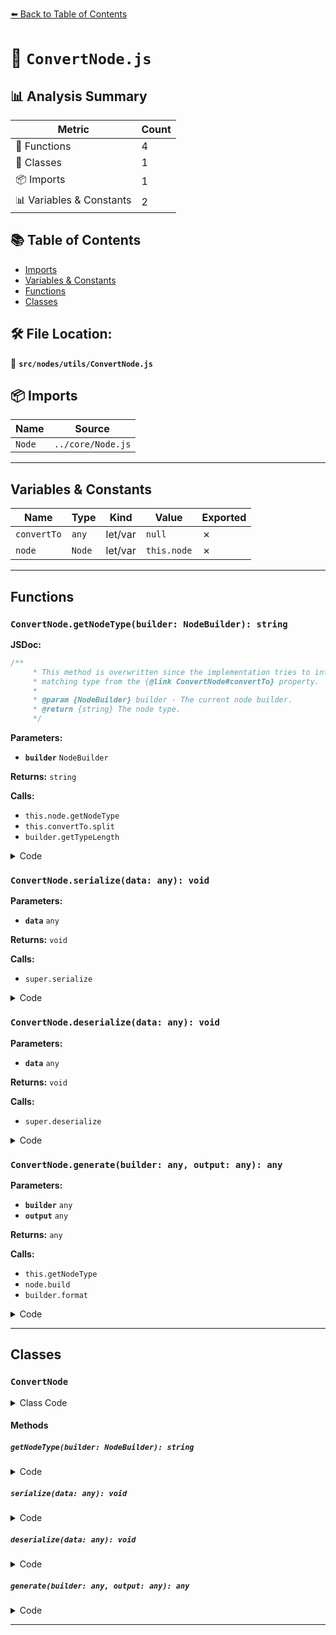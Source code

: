 [⬅️ Back to Table of Contents](../../../index.md)

# 📄 `ConvertNode.js`

## 📊 Analysis Summary

| Metric | Count |
|--------|-------|
| 🔧 Functions | 4 |
| 🧱 Classes | 1 |
| 📦 Imports | 1 |
| 📊 Variables & Constants | 2 |

## 📚 Table of Contents

- [Imports](#imports)
- [Variables & Constants](#variables-constants)
- [Functions](#functions)
- [Classes](#classes)

## 🛠️ File Location:
📂 **`src/nodes/utils/ConvertNode.js`**

## 📦 Imports

| Name | Source |
|------|--------|
| `Node` | `../core/Node.js` |


---

## Variables & Constants

| Name | Type | Kind | Value | Exported |
|------|------|------|-------|----------|
| `convertTo` | `any` | let/var | `null` | ✗ |
| `node` | `Node` | let/var | `this.node` | ✗ |


---

## Functions

### `ConvertNode.getNodeType(builder: NodeBuilder): string`

**JSDoc:**
```typescript
/**
	 * This method is overwritten since the implementation tries to infer the best
	 * matching type from the {@link ConvertNode#convertTo} property.
	 *
	 * @param {NodeBuilder} builder - The current node builder.
	 * @return {string} The node type.
	 */
```

**Parameters:**

- **`builder`** `NodeBuilder`

**Returns:** `string`

**Calls:**

- `this.node.getNodeType`
- `this.convertTo.split`
- `builder.getTypeLength`

<details><summary>Code</summary>

```typescript
getNodeType( builder ) {

		const requestType = this.node.getNodeType( builder );

		let convertTo = null;

		for ( const overloadingType of this.convertTo.split( '|' ) ) {

			if ( convertTo === null || builder.getTypeLength( requestType ) === builder.getTypeLength( overloadingType ) ) {

				convertTo = overloadingType;

			}

		}

		return convertTo;

	}
```
</details>

### `ConvertNode.serialize(data: any): void`

**Parameters:**

- **`data`** `any`

**Returns:** `void`

**Calls:**

- `super.serialize`

<details><summary>Code</summary>

```typescript
serialize( data ) {

		super.serialize( data );

		data.convertTo = this.convertTo;

	}
```
</details>

### `ConvertNode.deserialize(data: any): void`

**Parameters:**

- **`data`** `any`

**Returns:** `void`

**Calls:**

- `super.deserialize`

<details><summary>Code</summary>

```typescript
deserialize( data ) {

		super.deserialize( data );

		this.convertTo = data.convertTo;

	}
```
</details>

### `ConvertNode.generate(builder: any, output: any): any`

**Parameters:**

- **`builder`** `any`
- **`output`** `any`

**Returns:** `any`

**Calls:**

- `this.getNodeType`
- `node.build`
- `builder.format`

<details><summary>Code</summary>

```typescript
generate( builder, output ) {

		const node = this.node;
		const type = this.getNodeType( builder );

		const snippet = node.build( builder, type );

		return builder.format( snippet, type, output );

	}
```
</details>


---

## Classes

### `ConvertNode`

<details><summary>Class Code</summary>

```ts
class ConvertNode extends Node {

	static get type() {

		return 'ConvertNode';

	}

	/**
	 * Constructs a new convert node.
	 *
	 * @param {Node} node - The node which type should be converted.
	 * @param {string} convertTo - The target node type. Multiple types can be defined by separating them with a `|` sign.
	 */
	constructor( node, convertTo ) {

		super();

		/**
		 * The node which type should be converted.
		 *
		 * @type {Node}
		 */
		this.node = node;

		/**
		 * The target node type. Multiple types can be defined by separating them with a `|` sign.
		 *
		 * @type {string}
		 */
		this.convertTo = convertTo;

	}

	/**
	 * This method is overwritten since the implementation tries to infer the best
	 * matching type from the {@link ConvertNode#convertTo} property.
	 *
	 * @param {NodeBuilder} builder - The current node builder.
	 * @return {string} The node type.
	 */
	getNodeType( builder ) {

		const requestType = this.node.getNodeType( builder );

		let convertTo = null;

		for ( const overloadingType of this.convertTo.split( '|' ) ) {

			if ( convertTo === null || builder.getTypeLength( requestType ) === builder.getTypeLength( overloadingType ) ) {

				convertTo = overloadingType;

			}

		}

		return convertTo;

	}

	serialize( data ) {

		super.serialize( data );

		data.convertTo = this.convertTo;

	}

	deserialize( data ) {

		super.deserialize( data );

		this.convertTo = data.convertTo;

	}

	generate( builder, output ) {

		const node = this.node;
		const type = this.getNodeType( builder );

		const snippet = node.build( builder, type );

		return builder.format( snippet, type, output );

	}

}
```
</details>

#### Methods

##### `getNodeType(builder: NodeBuilder): string`

<details><summary>Code</summary>

```ts
getNodeType( builder ) {

		const requestType = this.node.getNodeType( builder );

		let convertTo = null;

		for ( const overloadingType of this.convertTo.split( '|' ) ) {

			if ( convertTo === null || builder.getTypeLength( requestType ) === builder.getTypeLength( overloadingType ) ) {

				convertTo = overloadingType;

			}

		}

		return convertTo;

	}
```
</details>

##### `serialize(data: any): void`

<details><summary>Code</summary>

```ts
serialize( data ) {

		super.serialize( data );

		data.convertTo = this.convertTo;

	}
```
</details>

##### `deserialize(data: any): void`

<details><summary>Code</summary>

```ts
deserialize( data ) {

		super.deserialize( data );

		this.convertTo = data.convertTo;

	}
```
</details>

##### `generate(builder: any, output: any): any`

<details><summary>Code</summary>

```ts
generate( builder, output ) {

		const node = this.node;
		const type = this.getNodeType( builder );

		const snippet = node.build( builder, type );

		return builder.format( snippet, type, output );

	}
```
</details>


---